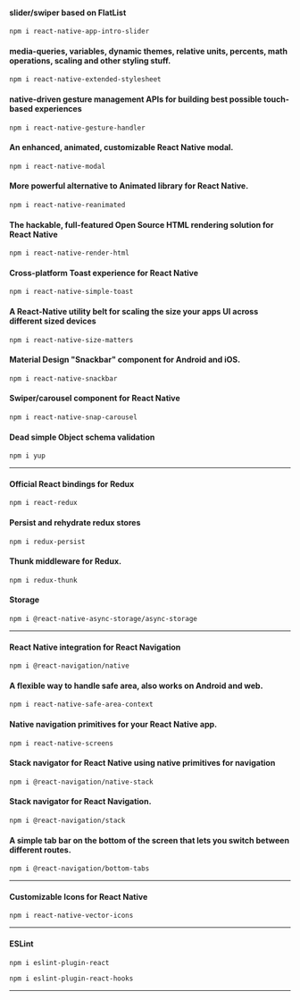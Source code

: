 #### slider/swiper based on FlatList

    npm i react-native-app-intro-slider

#### media-queries, variables, dynamic themes, relative units, percents, math operations, scaling and other styling stuff.

    npm i react-native-extended-stylesheet

#### native-driven gesture management APIs for building best possible touch-based experiences

    npm i react-native-gesture-handler

#### An enhanced, animated, customizable React Native modal.

    npm i react-native-modal

#### More powerful alternative to Animated library for React Native.

    npm i react-native-reanimated

#### The hackable, full-featured Open Source HTML rendering solution for React Native

    npm i react-native-render-html

#### Cross-platform Toast experience for React Native

    npm i react-native-simple-toast

#### A React-Native utility belt for scaling the size your apps UI across different sized devices

    npm i react-native-size-matters

#### Material Design "Snackbar" component for Android and iOS.

    npm i react-native-snackbar

#### Swiper/carousel component for React Native

    npm i react-native-snap-carousel

#### Dead simple Object schema validation

    npm i yup

-----

#### Official React bindings for Redux

    npm i react-redux

#### Persist and rehydrate redux stores

    npm i redux-persist

#### Thunk middleware for Redux.

    npm i redux-thunk

#### Storage

    npm i @react-native-async-storage/async-storage

-----

#### React Native integration for React Navigation

    npm i @react-navigation/native

#### A flexible way to handle safe area, also works on Android and web.

    npm i react-native-safe-area-context

#### Native navigation primitives for your React Native app.

    npm i react-native-screens

#### Stack navigator for React Native using native primitives for navigation

    npm i @react-navigation/native-stack

#### Stack navigator for React Navigation.

    npm i @react-navigation/stack

#### A simple tab bar on the bottom of the screen that lets you switch between different routes.

    npm i @react-navigation/bottom-tabs

-----

#### Customizable Icons for React Native

    npm i react-native-vector-icons

-----

#### ESLint

    npm i eslint-plugin-react 
    
    npm i eslint-plugin-react-hooks

-----
